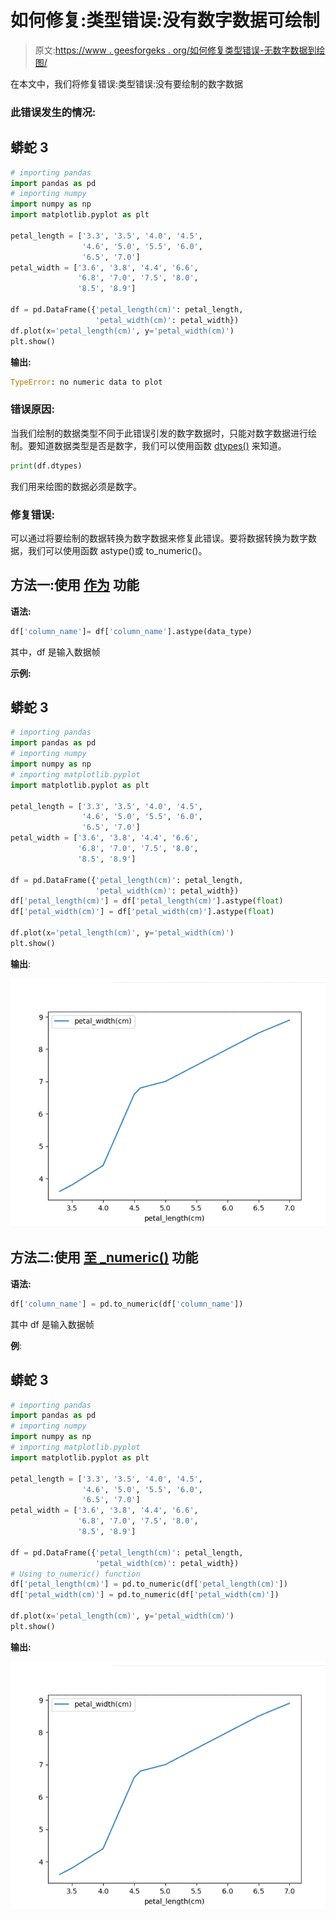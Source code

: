# 如何修复:类型错误:没有数字数据可绘制

> 原文:[https://www . geesforgeks . org/如何修复类型错误-无数字数据到绘图/](https://www.geeksforgeeks.org/how-to-fix-typeerror-no-numeric-data-to-plot/)

在本文中，我们将修复错误:类型错误:没有要绘制的数字数据

### **此错误发生的情况:**

## 蟒蛇 3

```py
# importing pandas
import pandas as pd
# importing numpy
import numpy as np
import matplotlib.pyplot as plt

petal_length = ['3.3', '3.5', '4.0', '4.5',
                '4.6', '5.0', '5.5', '6.0', 
                '6.5', '7.0']
petal_width = ['3.6', '3.8', '4.4', '6.6',
               '6.8', '7.0', '7.5', '8.0', 
               '8.5', '8.9']

df = pd.DataFrame({'petal_length(cm)': petal_length,
                   'petal_width(cm)': petal_width})
df.plot(x='petal_length(cm)', y='petal_width(cm)')
plt.show()
```

**输出:**

```py
TypeError: no numeric data to plot
```

### **错误原因:**

当我们绘制的数据类型不同于此错误引发的数字数据时，只能对数字数据进行绘制。要知道数据类型是否是数字，我们可以使用函数 [dtypes()](https://www.geeksforgeeks.org/python-pandas-dataframe-dtypes/) 来知道。

```py
print(df.dtypes)
```

我们用来绘图的数据必须是数字。

### 修复错误:

可以通过将要绘制的数据转换为数字数据来修复此错误。要将数据转换为数字数据，我们可以使用函数 astype()或 to_numeric()。

## **方法一:使用** [**作为**](https://www.geeksforgeeks.org/python-pandas-dataframe-astype/) **功能**

**语法:**

```py
df['column_name']= df['column_name'].astype(data_type)
```

其中，df 是输入数据帧

**示例:**

## 蟒蛇 3

```py
# importing pandas
import pandas as pd
# importing numpy
import numpy as np
# importing matplotlib.pyplot
import matplotlib.pyplot as plt

petal_length = ['3.3', '3.5', '4.0', '4.5',
                '4.6', '5.0', '5.5', '6.0', 
                '6.5', '7.0']
petal_width = ['3.6', '3.8', '4.4', '6.6',
               '6.8', '7.0', '7.5', '8.0',
               '8.5', '8.9']

df = pd.DataFrame({'petal_length(cm)': petal_length,
                   'petal_width(cm)': petal_width})
df['petal_length(cm)'] = df['petal_length(cm)'].astype(float)
df['petal_width(cm)'] = df['petal_width(cm)'].astype(float)

df.plot(x='petal_length(cm)', y='petal_width(cm)')
plt.show()
```

**输出**:

![](img/4364795d87dfa0d72498a8d680bc41e5.png)

## **方法二:使用** [**至 _numeric()**](https://www.geeksforgeeks.org/python-pandas-to_numeric-method/) **功能**

**语法:**

```py
df['column_name'] = pd.to_numeric(df['column_name'])
```

其中 df 是输入数据帧

**例**:

## 蟒蛇 3

```py
# importing pandas
import pandas as pd
# importing numpy
import numpy as np
# importing matplotlib.pyplot
import matplotlib.pyplot as plt

petal_length = ['3.3', '3.5', '4.0', '4.5',
                '4.6', '5.0', '5.5', '6.0',
                '6.5', '7.0']
petal_width = ['3.6', '3.8', '4.4', '6.6',
               '6.8', '7.0', '7.5', '8.0', 
               '8.5', '8.9']

df = pd.DataFrame({'petal_length(cm)': petal_length,
                   'petal_width(cm)': petal_width})
# Using to_numeric() function
df['petal_length(cm)'] = pd.to_numeric(df['petal_length(cm)'])
df['petal_width(cm)'] = pd.to_numeric(df['petal_width(cm)'])

df.plot(x='petal_length(cm)', y='petal_width(cm)')
plt.show()
```

**输出:**

![](img/4364795d87dfa0d72498a8d680bc41e5.png)